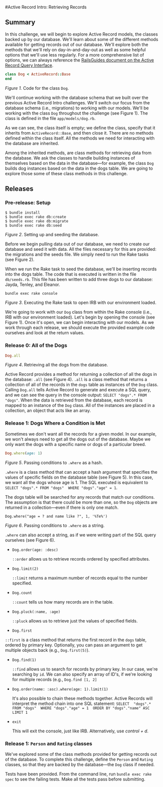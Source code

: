 #Active Record Intro:  Retrieving Records

## Summary
In this challenge, we will begin to explore Active Record models, the classes backed up by our database.  We'll learn about some of the different methods available for getting records out of our database.  We'll explore both the methods that we'll rely on day-in-and-day-out as well as some helpful options that we'll use less regularly.  For a more comprehensive list of options, we can always reference the [RailsGuides document on the Active Record Query Interface][RailsGuides Query Interface].  

```ruby
class Dog < ActiveRecord::Base
end
```
*Figure 1.*  Code for the class `Dog`.

We'll continue working with the database schema that we built over the previous Active Record Intro challenges.  We'll switch our focus from the database schema (i.e., migrations) to working with our models.  We'll be working with the class `Dog` throughout the challenge (see Figure 1).  The class is defined in the file `app/models/dog.rb`.

As we can see, the class itself is empty; we define the class, specify that it inherits from `ActiveRecord::Base`, and then close it.  There are no methods defined within the class itself.  All the methods we need for interacting with the database are inherited.

Among the inherited methods, are class methods for retrieving data from the database.  We ask the classes to handle building instances of themselves based on the data in the database—for example, the class `Dog` builds dog instances based on the data in the dogs table.  We are going to explore those some of these class methods in this challenge.


## Releases
### Pre-release: Setup
```
$ bundle install
$ bundle exec rake db:create
$ bundle exec rake db:migrate
$ bundle exec rake db:seed
```
*Figure 2*.  Setting up and seeding the database.

Before we begin pulling data out of our database, we need to create our database and seed it with data.  All the files necessary for this are provided:  the migrations and the seeds file.  We simply need to run the Rake tasks (see Figure 2).

When we run the Rake task to seed the database, we'll be inserting records into the dogs table.  The code that is executed is written in the file `db/seeds.rb`.  This file has been written to add three dogs to our database:  Jayda, Tenley, and Eleanor.

```
bundle exec rake console
```
*Figure 3*.  Executing the Rake task to open IRB with our environment loaded.

We're going to work with our `Dog` class from within the Rake console (i.e., IRB with our environment loaded).  Let's begin by opening the console (see Figure 1).  Once it's open, we can begin interacting with our models.  As we work through each release, we should execute the provided example code ourselves and look at the return values.


### Release 0: All of the Dogs
```ruby
Dog.all
```
*Figure 4*.  Retrieving all the dogs from the database.

Active Record provides a method for returning a collection of all the dogs in the database:  `.all` (see Figure 4).  `.all` is a class method that returns a collection of all of the records in the `dogs` table as instances of the `Dog` class.  Calling `Dog.all` tells Active Record to generate and execute a SQL query, and we can see the query in the console output: `SELECT "dogs".* FROM "dogs"`.  When the data is retrieved from the database, each record is mapped to an instance of the `Dog` class.  All of the instances are placed in a collection, an object that acts like an array.


### Release 1: Dogs Where a Condition is Met
Sometimes we don't want all the records for a given model.  In our example, we won't always need to get all the dogs out of the database.  Maybe we only want the dogs with a specific name or dogs of a particular breed.

```ruby
Dog.where(age: 1)
```
*Figure 5*.  Passing conditions to `.where` as a hash.

`.where` is a class method that can accept a hash argument that specifies the values of specific fields on the database table (see Figure 5).  In this case, we want all the dogs whose age is 1.  The SQL executed is equivalent to `SELECT "dogs".* FROM "dogs"  WHERE "dogs"."age" = 1`.

The dogs table will be searched for any records that match our conditions.  The assumption is that there could be more than one, so the `Dog` objects are returned in a collection—even if there is only one match.
  
```
Dog.where("age = ? and name like ?", 1, '%Te%')
```
*Figure 6*.  Passing conditions to `.where` as a string.

`.where` can also accept a string, as if we were writing part of the SQL query ourselves (see Figure 6).


- `Dog.order(age: :desc)`

  `::order` allows us to retrieve records ordered by specified attributes.

- `Dog.limit(2)`

  `::limit` returns a maximum number of records equal to the number specified.

- `Dog.count`

  `::count` tells us how many records are in the table.
 
- `Dog.pluck(:name, :age)`

	`::pluck` allows us to retrieve just the values of specified fields.

  
-  `Dog.first`

  `::first` is a class method that returns the first record in the `dogs` table, ordered by primary key.  Optionally, you can pass an argument to get multiple objects back (e.g., `Dog.first(5)`).
  
- `Dog.find(1)`

  `::find` allows us to search for records by primary key.  In our case, we're searching by `id`.  We can also specify an array of ID's, if we're looking for multiple records (e.g., `Dog.find [1, 2]`

- `Dog.order(name: :asc).where(age: 1).limit(1)`

  It's also possible to chain these methods together.  Active Records will interpret the method chain into one SQL statement:  `SELECT  "dogs".* FROM "dogs"  WHERE "dogs"."age" = 1  ORDER BY "dogs"."name" ASC LIMIT 1`

- `exit`

  This will exit the console, just like IRB.  Alternatively, use *control + d*.


### Release 1: `Person` and `Rating` classes

We've explored some of the class methods provided for getting records out of the database.  To complete this challenge, define the `Person` and `Rating` classes, so that they are backed by the database—the `Dog` class if needed.

Tests have been provided.  From the command line, run `bundle exec rake spec` to see the failing tests.  Make all the tests pass before submitting.


[RailsGuides Query Interface]: http://guides.rubyonrails.org/active_record_querying.html

